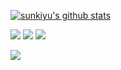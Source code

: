 [![sunkiyu's github stats](https://github-readme-stats.vercel.app/api?username=sunkiyu&count_private=true&show_icons=true&theme=vue)](https://github.com/anuraghazra/github-readme-stats) 



<img src="https://img.shields.io/badge/C-3766AB?style=flat-square&logo=C&logoColor=white"/></a>
<img src="https://img.shields.io/badge/C++-f7e600?style=flat-square&logo=C%2B%2B&logoColor=white"/></a>
<img src="https://img.shields.io/badge/CSharp-66ad35?style=flat-square&logo=C Sharp&logoColor=white"/></a>

<img src="https://img.shields.io/badge/MSSQL-00dcff?style=flat-square&logo=Microsoft SQL Server&logoColor=white"/></a>
